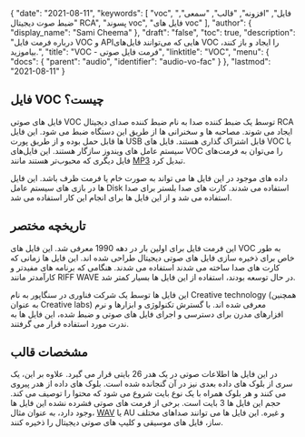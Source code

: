 {
  "date": "2021-08-11",
  "keywords": [
"voc",
"فایل",
"افزونه",
"قالب",
"سمعی",
"ضبط صوت دیجیتال RCA",
"پسوند voc",
"فایل های voc"
],
  "author": {
    "display_name": "Sami Cheema"
},
  "draft": "false",
  "toc": true,
  "description": "درباره فرمت فایل VOC و APIهایی که می‌توانند فایل‌های VOC را ایجاد و باز کنند، بیاموزید.",
  "title": "VOC - فرمت فایل صوتی",
  "linktitle": "VOC",
  "menu": {
    "docs": {
      "parent": "audio",
      "identifier": "audio-vo-fac"
}
},
  "lastmod": "2021-08-11"
}

## فایل VOC چیست؟ ##

فایل های صوتی VOC توسط یک ضبط کننده صدا به نام ضبط کننده صدای دیجیتال RCA ایجاد می شوند. مصاحبه ها و سخنرانی ها از طریق این دستگاه ضبط می شود. این فایل ها قابل حمل بوده و از طریق پورت USB قابل اشتراک گذاری هستند. فایل های VOC با سیستم عامل های ویندوز سازگار هستند. این فایل‌های VOC را می‌توان به فرمت‌های فایل دیگری که محبوب‌تر هستند مانند [MP3](/audio/mp3/) تبدیل کرد.
 
داده های موجود در این فایل ها می تواند به صورت خام یا فرمت ظرف باشد. این فایل ها در بازی های سیستم عامل Disk استفاده می شدند. کارت های صدا بلستر برای صدا استفاده می شد و از این فایل ها برای انجام این کار استفاده می شد.


## تاریخچه مختصر ##

این فرمت فایل برای اولین بار در دهه 1990 معرفی شد. این فایل های VOC به طور خاص برای ذخیره سازی فایل های صوتی دیجیتال طراحی شده اند. این فایل ها زمانی که کارت های صدا ساخته می شدند استفاده می شدند. هنگامی که برنامه های مفیدتر و کارآمدتر مانند RIFF WAVE در حال توسعه بودند، استفاده از این فایل ها بسیار کمتر شد.

این فایل ها توسط یک شرکت فناوری در سنگاپور به نام Creative technology (همچنین به عنوان Creative labs) معرفی شده اند. با گسترش تکنولوژی و ابزارها و نرم افزارهای مدرن برای دسترسی و اجرای فایل های صوتی و ضبط شده، این فایل ها به ندرت مورد استفاده قرار می گرفتند.


## مشخصات قالب ##

در این فایل ها اطلاعات صوتی در یک هدر 26 بایتی قرار می گیرد. علاوه بر این، یک سری از بلوک های داده بعدی نیز در آن گنجانده شده است. بلوک های داده از هدر پیروی می کنند و هر بلوک همراه با یک نوع بایت شروع می شود که محتوا را توصیف می کند. حجم این فایل ها 3 بایت است. برخی از فرمت های صوتی فشرده نشده این فایل ها وجود دارد، به عنوان مثال، [WAV](/audio/wav/) یا AU و غیره. این فایل ها می توانند صداهای مختلف ساز، فایل های موسیقی و کلیپ های صوتی دیجیتال را ذخیره کنند.


